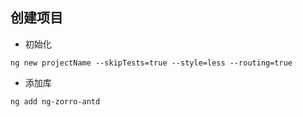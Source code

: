 ## 创建项目

- 初始化
```
ng new projectName --skipTests=true --style=less --routing=true
```

- 添加库
```
ng add ng-zorro-antd
```
